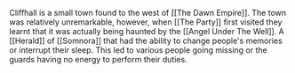 Cliffhall is a small town found to the west of [[The Dawn Empire]]. The town was relatively unremarkable, however, when [[The Party]] first visited they learnt that it was actually being haunted by the [[Angel Under The Well]]. A [[Herald]] of [[Somnora]] that had the ability to change people's memories or interrupt their sleep. This led to various people going missing or the guards having no energy to perform their duties. 
